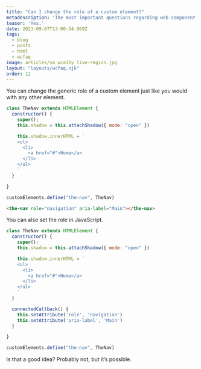 ```yaml
---
title: "Can I change the role of a custom element?"
metadescription: 'The most important questions regarding web component accessibility'
teaser: 'Yes.'
date: 2023-09-07T13:00:54.969Z
tags:
  - blog
  - posts
  - html
  - wcfaq
image: articles/sm_wca11y_live-region.jpg
layout: "layouts/wcfaq.njk"
order: 12
---
```


You can change the generic role of a custom element just like you would with any other element.

```js
class TheNav extends HTMLElement {
  constructor() {
    super();
    this.shadow = this.attachShadow({ mode: "open" })

    this.shadow.innerHTML = `
    <ul>
      <li>
        <a href="#">Home</a>
      </li>
    </ul>
    `
  }

}

customElements.define("the-nav", TheNav)
```

```html
<the-nav role="navigation" aria-label="Main"></the-nav>
```

You can also set the role in JavaScript.

```js
class TheNav extends HTMLElement {
  constructor() {
    super();
    this.shadow = this.attachShadow({ mode: "open" })

    this.shadow.innerHTML = `
    <ul>
      <li>
        <a href="#">Home</a>
      </li>
    </ul>
    `
  }

  connectedCallback() {
    this.setAttribute('role', 'navigation')
    this.setAttribute('aria-label', 'Main')
  }

}

customElements.define("the-nav", TheNav)

```

Is that a good idea? Probably not, but it’s possible.